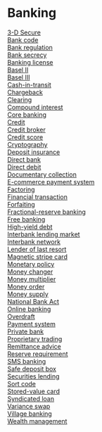 # Banking
[3-D Secure](https://en.wikipedia.org/wiki/3-D_Secure)<br>
[Bank code](https://en.wikipedia.org/wiki/Bank_code)<br>
[Bank regulation](https://en.wikipedia.org/wiki/Bank_regulation)<br>
[Bank secrecy](https://en.wikipedia.org/wiki/Bank_secrecy)<br>
[Banking license](https://en.wikipedia.org/wiki/Banking_license)<br>
[Basel II](https://en.wikipedia.org/wiki/Basel_II)<br>
[Basel III](https://en.wikipedia.org/wiki/Basel_III)<br>
[Cash-in-transit](https://en.wikipedia.org/wiki/Cash-in-transit)<br>
[Chargeback](https://en.wikipedia.org/wiki/Chargeback)<br>
[Clearing](https://en.wikipedia.org/wiki/Clearing_(finance))<br>
[Compound interest](https://en.wikipedia.org/wiki/Compound_interest)<br>
[Core banking](https://en.wikipedia.org/wiki/Core_banking)<br>
[Credit](https://en.wikipedia.org/wiki/Credit_(finance))<br>
[Credit broker](https://en.wikipedia.org/wiki/Credit_broker)<br>
[Credit score](https://en.wikipedia.org/wiki/Credit_score)<br>
[Cryptography](https://en.wikipedia.org/wiki/Cryptography)<br>
[Deposit insurance](https://en.wikipedia.org/wiki/Deposit_insurance)<br>
[Direct bank](https://en.wikipedia.org/wiki/Direct_bank)<br>
[Direct debit](https://en.wikipedia.org/wiki/Direct_debit)<br>
[Documentary collection](https://en.wikipedia.org/wiki/Documentary_collection)<br>
[E-commerce payment system](https://en.wikipedia.org/wiki/E-commerce_payment_system)<br>
[Factoring](https://en.wikipedia.org/wiki/Factoring_(finance))<br>
[Financial transaction](https://en.wikipedia.org/wiki/Financial_transaction)<br>
[Forfaiting](https://en.wikipedia.org/wiki/Forfaiting)<br>
[Fractional-reserve banking](https://en.wikipedia.org/wiki/Fractional-reserve_banking)<br>
[Free banking](https://en.wikipedia.org/wiki/Free_banking)<br>
[High-yield debt](https://en.wikipedia.org/wiki/High-yield_debt)<br>
[Interbank lending market](https://en.wikipedia.org/wiki/Interbank_lending_market)<br>
[Interbank network](https://en.wikipedia.org/wiki/Interbank_network)<br>
[Lender of last resort](https://en.wikipedia.org/wiki/Lender_of_last_resort)<br>
[Magnetic stripe card](https://en.wikipedia.org/wiki/Magnetic_stripe_card)<br>
[Monetary policy](https://en.wikipedia.org/wiki/Monetary_policy)<br>
[Money changer](https://en.wikipedia.org/wiki/Money_changer)<br>
[Money multiplier](https://en.wikipedia.org/wiki/Money_multiplier)<br>
[Money order](https://en.wikipedia.org/wiki/Money_order)<br>
[Money supply](https://en.wikipedia.org/wiki/Money_supply)<br>
[National Bank Act](https://en.wikipedia.org/wiki/National_Bank_Act)<br>
[Online banking](https://en.wikipedia.org/wiki/Online_banking)<br>
[Overdraft](https://en.wikipedia.org/wiki/Overdraft)<br>
[Payment system](https://en.wikipedia.org/wiki/Payment_system)<br>
[Private bank](https://en.wikipedia.org/wiki/Private_bank)<br>
[Proprietary trading](https://en.wikipedia.org/wiki/Proprietary_trading)<br>
[Remittance advice](https://en.wikipedia.org/wiki/Remittance_advice)<br>
[Reserve requirement](https://en.wikipedia.org/wiki/Reserve_requirement)<br>
[SMS banking](https://en.wikipedia.org/wiki/SMS_banking)<br>
[Safe deposit box](https://en.wikipedia.org/wiki/Safe_deposit_box)<br>
[Securities lending](https://en.wikipedia.org/wiki/Securities_lending)<br>
[Sort code](https://en.wikipedia.org/wiki/Sort_code)<br>
[Stored-value card](https://en.wikipedia.org/wiki/Stored-value_card)<br>
[Syndicated loan](https://en.wikipedia.org/wiki/Syndicated_loan)<br>
[Variance swap](https://en.wikipedia.org/wiki/Variance_swap)<br>
[Village banking](https://en.wikipedia.org/wiki/Village_banking)<br>
[Wealth management](https://en.wikipedia.org/wiki/Wealth_management)<br>
